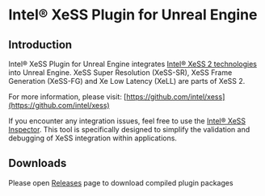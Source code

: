# Intel® XeSS Plugin for Unreal Engine

## Introduction

Intel® XeSS Plugin for Unreal Engine integrates [Intel® XeSS 2 technologies](https://www.intel.com/content/www/us/en/developer/topic-technology/gamedev/xess2.html) into Unreal Engine. XeSS Super Resolution (XeSS-SR), XeSS Frame Generation (XeSS-FG) and Xe Low Latency (XeLL) are parts of XeSS 2.

For more information, please visit: [https://github.com/intel/xess](https://github.com/intel/xess)

If you encounter any integration issues, feel free to use the [Intel® XeSS Inspector](https://intel.com/xess-inspector). This tool is specifically designed to simplify the validation and debugging of XeSS integration within applications.

## Downloads

Please open [Releases](https://github.com/GameTechDev/XeSSUnrealPlugin/releases) page to download compiled plugin packages
